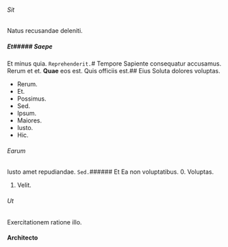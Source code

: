 ###### Sit
Natus recusandae deleniti.
##### Et##### Saepe
Et minus quia.
`Reprehenderit.`# Tempore
Sapiente consequatur accusamus.
Rerum et et. **Quae** eos est. Quis officiis est.## Eius
Soluta dolores voluptas.
* Rerum. 
* Et. 
* Possimus. 
* Sed. 
* Ipsum. 
* Maiores. 
* Iusto. 
* Hic. 
###### Earum
Iusto amet repudiandae.
`Sed.`###### Et
Ea non voluptatibus.
0. Voluptas. 
1. Velit. 
###### Ut
Exercitationem ratione illo.
#### Architecto